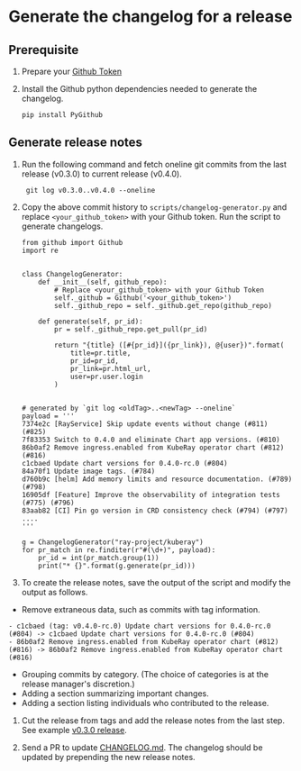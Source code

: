 # Generate the changelog for a release

## Prerequisite

1. Prepare your [Github Token](https://docs.github.com/en/authentication/keeping-your-account-and-data-secure/creating-a-personal-access-token)

1. Install the Github python dependencies needed to generate the changelog.
    ```
    pip install PyGithub
    ```

## Generate release notes

1. Run the following command and fetch oneline git commits from the last release (v0.3.0) to current release (v0.4.0).

    ```
     git log v0.3.0..v0.4.0 --oneline
    ```

1. Copy the above commit history to `scripts/changelog-generator.py` and replace `<your_github_token>` with your Github token.
Run the script to generate changelogs.

    ```
    from github import Github
    import re
    
    
    class ChangelogGenerator:
        def __init__(self, github_repo):
            # Replace <your_github_token> with your Github Token
            self._github = Github('<your_github_token>')
            self._github_repo = self._github.get_repo(github_repo)
    
        def generate(self, pr_id):
            pr = self._github_repo.get_pull(pr_id)
    
            return "{title} ([#{pr_id}]({pr_link}), @{user})".format(
                title=pr.title,
                pr_id=pr_id,
                pr_link=pr.html_url,
                user=pr.user.login
            )
    
    
    # generated by `git log <oldTag>..<newTag> --oneline`
    payload = '''
    7374e2c [RayService] Skip update events without change (#811) (#825)
    7f83353 Switch to 0.4.0 and eliminate Chart app versions. (#810)
    86b0af2 Remove ingress.enabled from KubeRay operator chart (#812) (#816)
    c1cbaed Update chart versions for 0.4.0-rc.0 (#804)
    84a70f1 Update image tags. (#784)
    d760b9c [helm] Add memory limits and resource documentation. (#789) (#798)
    16905df [Feature] Improve the observability of integration tests (#775) (#796)
    83aab82 [CI] Pin go version in CRD consistency check (#794) (#797)
    ....
    '''

    g = ChangelogGenerator("ray-project/kuberay")
    for pr_match in re.finditer(r"#(\d+)", payload):
        pr_id = int(pr_match.group(1))
        print("* {}".format(g.generate(pr_id)))
    ```
1. To create the release notes, save the output of the script and modify the output as follows.
- Remove extraneous data, such as commits with tag information.
```
- c1cbaed (tag: v0.4.0-rc.0) Update chart versions for 0.4.0-rc.0 (#804) -> c1cbaed Update chart versions for 0.4.0-rc.0 (#804)
- 86b0af2 Remove ingress.enabled from KubeRay operator chart (#812) (#816) -> 86b0af2 Remove ingress.enabled from KubeRay operator chart (#816)
```
- Grouping commits by category. (The choice of categories is at the release manager's discretion.)
- Adding a section summarizing important changes.
- Adding a section listing individuals who contributed to the release.

1. Cut the release from tags and add the release notes from the last step. See example [v0.3.0 release](https://github.com/ray-project/kuberay/releases/tag/v0.3.0).

1. Send a PR to update [CHANGELOG.md](https://github.com/ray-project/kuberay/blob/master/CHANGELOG.md). The changelog should be updated by prepending the new release notes.
